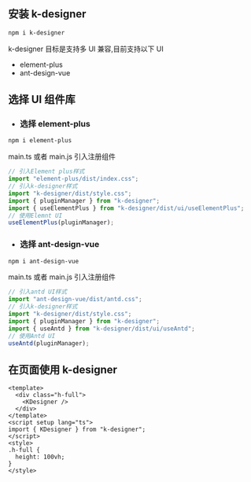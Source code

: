 ## 安装 k-designer

```bash
npm i k-designer
```

k-designer 目标是支持多 UI 兼容,目前支持以下 UI

- element-plus
- ant-design-vue

## 选择 UI 组件库

- ### 选择 element-plus

```bash
npm i element-plus
```

main.ts 或者 main.js 引入注册组件

```javascript
// 引入Element plus样式
import "element-plus/dist/index.css";
// 引入k-designer样式
import "k-designer/dist/style.css";
import { pluginManager } from "k-designer";
import { useElementPlus } from "k-designer/dist/ui/useElementPlus";
// 使用Elemnt UI
useElementPlus(pluginManager);
```

- ### 选择 ant-design-vue

```bash
npm i ant-design-vue
```

main.ts 或者 main.js 引入注册组件

```javascript
// 引入antd UI样式
import "ant-design-vue/dist/antd.css";
// 引入k-designer样式
import "k-designer/dist/style.css";
import { pluginManager } from "k-designer";
import { useAntd } from "k-designer/dist/ui/useAntd";
// 使用Antd UI
useAntd(pluginManager);
```

## 在页面使用 k-designer

```vue
<template>
  <div class="h-full">
    <KDesigner />
  </div>
</template>
<script setup lang="ts">
import { KDesigner } from "k-designer";
</script>
<style>
.h-full {
  height: 100vh;
}
</style>
```

